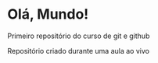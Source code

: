 # Olá, Mundo!
 Primeiro repositório  do curso de git e github

 Repositório criado durante uma aula ao vivo
